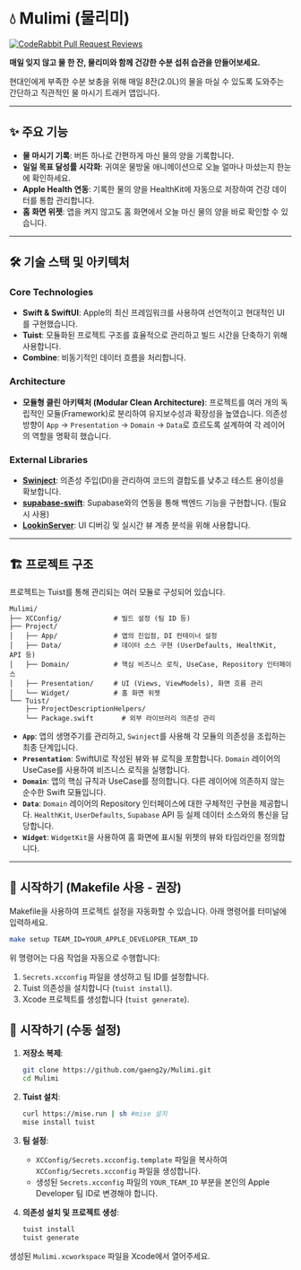 # 💧 Mulimi (물리미)

[![CodeRabbit Pull Request Reviews](https://img.shields.io/coderabbit/prs/github/gaeng2y/Mulimi?utm_source=oss&utm_medium=github&utm_campaign=gaeng2y%2FMulimi&labelColor=171717&color=FF570A&link=https://coderabbit.ai&label=CodeRabbit+Reviews)](https://coderabbit.ai)

**매일 잊지 않고 물 한 잔, 물리미와 함께 건강한 수분 섭취 습관을 만들어보세요.**

현대인에게 부족한 수분 보충을 위해 매일 8잔(2.0L)의 물을 마실 수 있도록 도와주는 간단하고 직관적인 물 마시기 트래커 앱입니다.

---

## ✨ 주요 기능

- **물 마시기 기록**: 버튼 하나로 간편하게 마신 물의 양을 기록합니다.
- **일일 목표 달성률 시각화**: 귀여운 물방울 애니메이션으로 오늘 얼마나 마셨는지 한눈에 확인하세요.
- **Apple Health 연동**: 기록한 물의 양을 HealthKit에 자동으로 저장하여 건강 데이터를 통합 관리합니다.
- **홈 화면 위젯**: 앱을 켜지 않고도 홈 화면에서 오늘 마신 물의 양을 바로 확인할 수 있습니다.

---

## 🛠️ 기술 스택 및 아키텍처

### Core Technologies
- **Swift & SwiftUI**: Apple의 최신 프레임워크를 사용하여 선언적이고 현대적인 UI를 구현했습니다.
- **Tuist**: 모듈화된 프로젝트 구조를 효율적으로 관리하고 빌드 시간을 단축하기 위해 사용합니다.
- **Combine**: 비동기적인 데이터 흐름을 처리합니다.

### Architecture
- **모듈형 클린 아키텍처 (Modular Clean Architecture)**: 프로젝트를 여러 개의 독립적인 모듈(Framework)로 분리하여 유지보수성과 확장성을 높였습니다. 의존성 방향이 `App` -> `Presentation` -> `Domain` -> `Data`로 흐르도록 설계하여 각 레이어의 역할을 명확히 했습니다.

### External Libraries
- **[Swinject](https://github.com/Swinject/Swinject)**: 의존성 주입(DI)을 관리하여 코드의 결합도를 낮추고 테스트 용이성을 확보합니다.
- **[supabase-swift](https://github.com/supabase/supabase-swift)**: Supabase와의 연동을 통해 백엔드 기능을 구현합니다. (필요시 사용)
- **[LookinServer](https://github.com/QMUI/LookinServer)**: UI 디버깅 및 실시간 뷰 계층 분석을 위해 사용합니다.

---

## 🏗️ 프로젝트 구조

프로젝트는 Tuist를 통해 관리되는 여러 모듈로 구성되어 있습니다.

```
Mulimi/
├── XCConfig/             # 빌드 설정 (팀 ID 등)
├── Project/
│   ├── App/              # 앱의 진입점, DI 컨테이너 설정
│   ├── Data/             # 데이터 소스 구현 (UserDefaults, HealthKit, API 등)
│   ├── Domain/           # 핵심 비즈니스 로직, UseCase, Repository 인터페이스
│   ├── Presentation/     # UI (Views, ViewModels), 화면 흐름 관리
│   └── Widget/           # 홈 화면 위젯
└── Tuist/
    ├── ProjectDescriptionHelpers/
    └── Package.swift       # 외부 라이브러리 의존성 관리
```

- **`App`**: 앱의 생명주기를 관리하고, `Swinject`를 사용해 각 모듈의 의존성을 조립하는 최종 단계입니다.
- **`Presentation`**: SwiftUI로 작성된 뷰와 뷰 로직을 포함합니다. `Domain` 레이어의 UseCase를 사용하여 비즈니스 로직을 실행합니다.
- **`Domain`**: 앱의 핵심 규칙과 UseCase를 정의합니다. 다른 레이어에 의존하지 않는 순수한 Swift 모듈입니다.
- **`Data`**: `Domain` 레이어의 Repository 인터페이스에 대한 구체적인 구현을 제공합니다. `HealthKit`, `UserDefaults`, `Supabase` API 등 실제 데이터 소스와의 통신을 담당합니다.
- **`Widget`**: `WidgetKit`을 사용하여 홈 화면에 표시될 위젯의 뷰와 타임라인을 정의합니다.

---

## 🚀 시작하기 (Makefile 사용 - 권장)

Makefile을 사용하여 프로젝트 설정을 자동화할 수 있습니다. 아래 명령어를 터미널에 입력하세요.

```bash
make setup TEAM_ID=YOUR_APPLE_DEVELOPER_TEAM_ID
```

위 명령어는 다음 작업을 자동으로 수행합니다:
1.  `Secrets.xcconfig` 파일을 생성하고 팀 ID를 설정합니다.
2.  Tuist 의존성을 설치합니다 (`tuist install`).
3.  Xcode 프로젝트를 생성합니다 (`tuist generate`).


## 🚀 시작하기 (수동 설정)

1. **저장소 복제**:
   ```bash
   git clone https://github.com/gaeng2y/Mulimi.git
   cd Mulimi
   ```

2. **Tuist 설치**:
   ```bash
   curl https://mise.run | sh #mise 설치
   mise install tuist
   ```

3. **팀 설정**:
   - `XCConfig/Secrets.xcconfig.template` 파일을 복사하여 `XCConfig/Secrets.xcconfig` 파일을 생성합니다.
   - 생성된 `Secrets.xcconfig` 파일의 `YOUR_TEAM_ID` 부분을 본인의 Apple Developer 팀 ID로 변경해야 합니다.

4. **의존성 설치 및 프로젝트 생성**:
   ```bash
   tuist install
   tuist generate
   ```

생성된 `Mulimi.xcworkspace` 파일을 Xcode에서 열어주세요.
